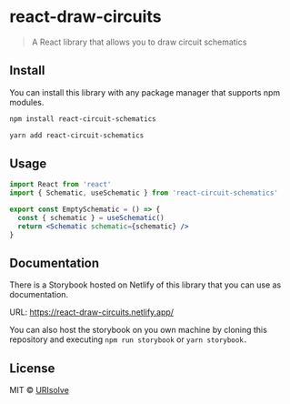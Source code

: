 # react-draw-circuits

> A React library that allows you to draw circuit schematics

## Install

You can install this library with any package manager that supports npm modules.

```bash
npm install react-circuit-schematics
```

```bash
yarn add react-circuit-schematics
```

## Usage

```jsx
import React from 'react'
import { Schematic, useSchematic } from 'react-circuit-schematics'

export const EmptySchematic = () => {
  const { schematic } = useSchematic()
  return <Schematic schematic={schematic} />
}
```

## Documentation

There is a Storybook hosted on Netlify of this library that you can use as documentation.

URL: https://react-draw-circuits.netlify.app/

You can also host the storybook on you own machine by cloning this repository and executing `npm run storybook` or `yarn storybook.`

## License

MIT © [URIsolve](https://urisolve.pt/app/)
